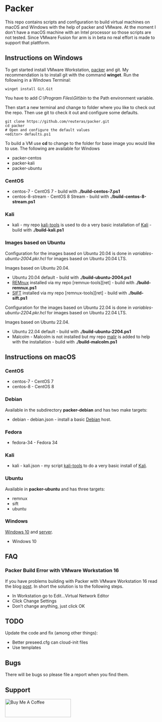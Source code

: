 # Packer

This repo contains scripts and configuration to build virtual machines on macOS and Windows with the help of packer and VMware. At the moment I don't have a macOS machine with an Intel processor so those scripts are not tested. Since VMware Fusion for arm is in beta no real effort is made to support that plattform.

## Instructions on Windows

To get started install VMware Workstation, [packer][pai] and git. My recommendation is to install git with the command **winget**. Run the following in a Windows Terminal:

    winget install Git.Git

You have to add *C:\Program Files\Git\bin* to the Path environment variable.

Then start a new terminal and change to folder where you like to check out the repo. Then use git to check it out and configure some defaults.

    git clone https://github.com/reuteras/packer.git
    cd packer
    # Open and configure the default values
    <editor> defaults.ps1

To build a VM use **cd** to change to the folder for base image you would like to use. The following are available for Windows

- packer-centos
- packer-kali
- packer-ubuntu

### CentOS

- centos-7 - CentOS 7 - build with **./build-centos-7.ps1**
- centos-8-stream - CentOS 8 Stream - build with **./build-centos-8-stream.ps1**

### Kali

- kali - my repo [kali-tools][kat] is used to do a very basic installation of [Kali][kal] - build with **./build-kali.ps1**

### Images based on Ubuntu

Configuration for the images based on Ubuntu 20.04 is done in *variables-ubuntu-2004.pkr.hcl* for images based on Ubuntu 20.04 LTS.

Images based on Ubuntu 20.04.

- Ubuntu 20.04 default - build with **./build-ubuntu-2004.ps1**
- [REMnux][rem] installed via my repo [remnux-tools][ret] - build with **./build-remnux.ps1**
- [SIFT][sif] installed via my repo [remnux-tools][ret] - build with **./build-sift.ps1**

Configuration for the images based on Ubuntu 22.04 is done in *variables-ubuntu-2204.pkr.hcl* for images based on Ubuntu 22.04 LTS.

Images based on Ubuntu 22.04.

- Ubuntu 22.04 default - build with **./build-ubuntu-2204.ps1**
- Malcolm - Malcolm is not installed but my repo [malir][mal] is added to help with the installation - build with **./build-malcolm.ps1**

## Instructions on macOS

### CentOS

- centos-7 - CentOS 7
- centos-8 - CentOS 8

### Debian

Available in the subdirectory **packer-debian** and has two make targets:

- debian - debian.json - install a basic [Debian][deb] host.

### Fedora

- fedora-34 - Fedora 34

### Kali

- kali - kali.json - my script [kali-tools][kat] to do a very basic install of [Kali][kal].

### Ubuntu

Available in **packer-ubuntu** and has three targets:

- remnux
- sift
- ubuntu

### Windows

[Windows 10][w10] and [server][wse].

- Windows 10

## FAQ

### Packer Build Error with VMware Workstation 16

If you have problems building with Packer with VMware Workstation 16 read the blog [post][pbe]. In short the solution is to the following steps.

- In Workstation go to Edit...Virtual Network Editor
- Click Change Settings
- Don’t change anything, just click OK

## TODO

Update the code and fix (among other things):

- Better preseed.cfg can cloud-init files
- Use templates

## Bugs

There will be bugs so please file a report when you find them.

## Support

<a href="https://www.buymeacoffee.com/reuteras" target="_blank"><img src="https://cdn.buymeacoffee.com/buttons/v2/default-yellow.png" alt="Buy Me A Coffee" style="height: 60px !important;width: 217px !important;" ></a>


  [deb]: https://debian.org
  [kal]: https://www.kali.org
  [kat]: https://github.com/reuteras/kali-tools
  [mal]: https://github.com/reuteras/malir
  [pai]: https://www.packer.io/downloads
  [pbe]: https://www.vgemba.net/vmware/Packer-Workstation-Error
  [rem]: https://remnux.org
  [sif]: https://digital-forensics.sans.org/community/downloads/
  [w10]: https://www.microsoft.com/en-us/windows
  [wse]: https://www.microsoft.com/en-us/cloud-platform/windows-server
